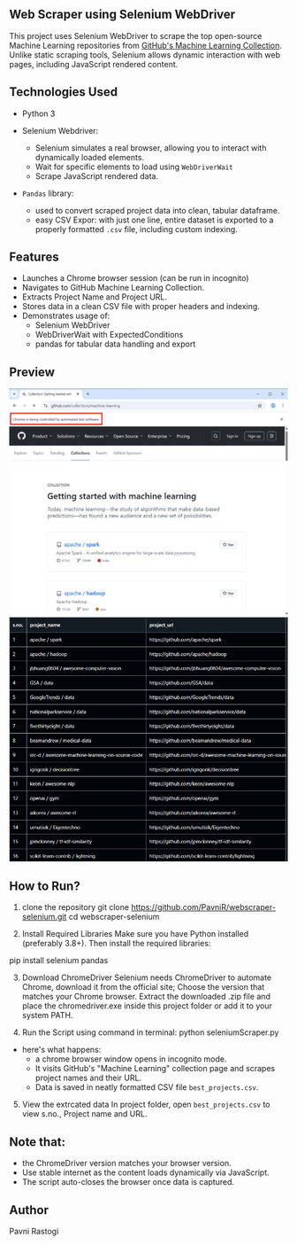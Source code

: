 ## Web Scraper using Selenium WebDriver
This project uses Selenium WebDriver to scrape the top open-source Machine Learning repositories from [GitHub's Machine Learning Collection](https://github.com/collections/machine-learning). Unlike static scraping tools, Selenium allows dynamic interaction with web pages, including JavaScript rendered content.

## Technologies Used
- Python 3
- Selenium Webdriver:
   - Selenium simulates a real browser, allowing you to interact with dynamically loaded elements.
   - Wait for specific elements to load using `WebDriverWait`
   - Scrape JavaScript rendered data.


- `Pandas` library:
   - used to convert scraped project data into clean, tabular dataframe.
   - easy CSV Expor: with just one line, entire dataset is exported to a properly formatted `.csv` file, including custom indexing. 

## Features
- Launches a Chrome browser session (can be run in incognito)
- Navigates to GitHub Machine Learning Collection.
- Extracts Project Name and Project URL.
- Stores data in a clean CSV file with proper headers and indexing.
- Demonstrates usage of:
   - Selenium WebDriver
   - WebDriverWait with ExpectedConditions
   - pandas for tabular data handling and export

## Preview
![Browser page](browserview.png)
![CSV File Preview](CSVpreview.png)

## How to Run?
1. clone the repository
git clone https://github.com/PavniR/webscraper-selenium.git 
cd webscraper-selenium

2. Install Required Libraries
Make sure you have Python installed (preferably 3.8+). Then install the required libraries:

pip install selenium pandas 

3. Download ChromeDriver
Selenium needs ChromeDriver to automate Chrome, download it from the official site; Choose the version that matches your Chrome browser.
Extract the downloaded .zip file and place the chromedriver.exe inside this project folder or add it to your system PATH.

4. Run the Script
using command in terminal: python seleniumScraper.py
- here's what happens:
  - a chrome browser window opens in incognito mode. 
  - It visits GitHub's "Machine Learning" collection page and scrapes project names and their URL.
  - Data is saved in neatly formatted CSV file `best_projects.csv`.

5. View the extrcated data
In project folder, open `best_projects.csv` to view s.no., Project name and URL.

## Note that:

- the ChromeDriver version matches your browser version.
- Use stable internet as the content loads dynamically via JavaScript.
- The script auto-closes the browser once data is captured.


## Author

Pavni Rastogi





